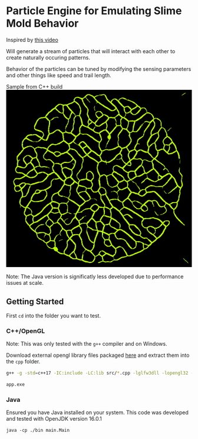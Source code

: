 # Particle Engine for Emulating Slime Mold Behavior
Inspired by [this video](https://www.youtube.com/watch?v=X-iSQQgOd1A)

Will generate a stream of particles that will interact with each other to create naturally occuring patterns.

Behavior of the particles can be tuned by modifying the sensing parameters and other things like speed and trail length.

Sample from C++ build
![sample](cpp/images/1.png)

Note: The Java version is significatly less developed due to performance issues at scale.

## Getting Started
First `cd` into the folder you want to test.

### C++/OpenGL
Note: This was only tested with the `g++` compiler and on Windows.

Download external opengl library files packaged [here](https://drive.google.com/file/d/1o-iBxV4G21DgOM9j0POSwd5c7WJuBV6C/view?usp=sharing) and extract them into the `cpp` folder.

```sh
g++ -g -std=c++17 -IC:include -LC:lib src/*.cpp -lglfw3dll -lopengl32 -lglew32 -o app.exe
```
```sh
app.exe
```

### Java
Ensured you have Java installed on your system. This code was developed and tested with OpenJDK version 16.0.1

```
java -cp ./bin main.Main
```